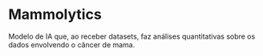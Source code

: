 # Mammolytics
Modelo de IA que, ao receber datasets, faz análises quantitativas sobre os dados envolvendo o câncer de mama.
